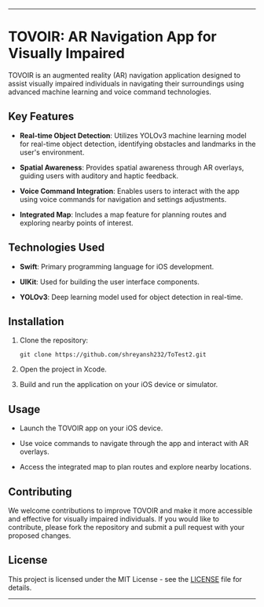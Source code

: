 
---

# TOVOIR: AR Navigation App for Visually Impaired

TOVOIR is an augmented reality (AR) navigation application designed to assist visually impaired individuals in navigating their surroundings using advanced machine learning and voice command technologies.

## Key Features

- **Real-time Object Detection**: Utilizes YOLOv3 machine learning model for real-time object detection, identifying obstacles and landmarks in the user's environment.

- **Spatial Awareness**: Provides spatial awareness through AR overlays, guiding users with auditory and haptic feedback.

- **Voice Command Integration**: Enables users to interact with the app using voice commands for navigation and settings adjustments.

- **Integrated Map**: Includes a map feature for planning routes and exploring nearby points of interest.

## Technologies Used

- **Swift**: Primary programming language for iOS development.

- **UIKit**: Used for building the user interface components.

- **YOLOv3**: Deep learning model used for object detection in real-time.

## Installation

1. Clone the repository:

   ```
   git clone https://github.com/shreyansh232/ToTest2.git
   ```

2. Open the project in Xcode.

3. Build and run the application on your iOS device or simulator.

## Usage

- Launch the TOVOIR app on your iOS device.

- Use voice commands to navigate through the app and interact with AR overlays.

- Access the integrated map to plan routes and explore nearby locations.

## Contributing

We welcome contributions to improve TOVOIR and make it more accessible and effective for visually impaired individuals. If you would like to contribute, please fork the repository and submit a pull request with your proposed changes.

## License

This project is licensed under the MIT License - see the [LICENSE](./LICENSE) file for details.

---
